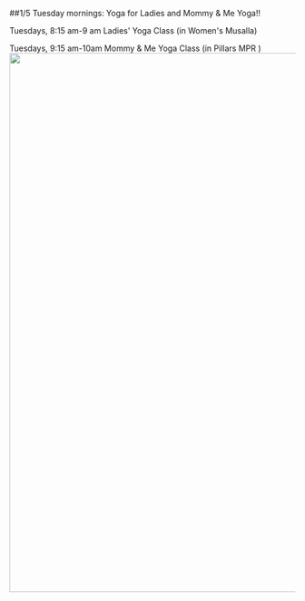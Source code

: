 ##1/5 Tuesday mornings: Yoga for Ladies and Mommy & Me Yoga!!

Tuesdays, 8:15 am-9 am Ladies' Yoga Class (in Women's Musalla)

Tuesdays, 9:15 am-10am Mommy & Me Yoga Class (in Pillars MPR )
<img src="https://cloud.githubusercontent.com/assets/11180395/11789963/3be87b88-a24e-11e5-8aed-c8e171580306.jpg" width="950" />
